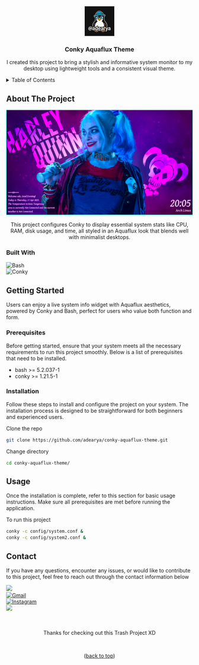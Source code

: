 <a name="readme-top"></a>

<!-- conky-aquaflux-theme -->
<br />

<div align="center">

<img src="https://raw.githubusercontent.com/adearya/conky-aquaflux-theme/HEAD/raw/images/github_user_logo.jpeg" alt="Github User Logo" width="80" height="80">

<h3 align="center">Conky Aquaflux Theme</h3>
    <p align="center">
        I created this project to bring a stylish and informative system monitor to my desktop using lightweight tools and a consistent visual theme.
    </p>
</div>

<!-- TABLE OF CONTENTS -->
<details>
    <summary>Table of Contents</summary>
    <ol>
        <li>
            <a href="#about-the-project">About The Project</a>
            <ul>
                <li><a href="#built-with">Built With</a></li>
            </ul>
        </li>
        <li>
            <a href="#getting-started">Getting Started</a>
            <ul>
                <li><a href="#prerequisites">Prerequisites</a></li>
                <li><a href="#installation">Installation</a></li>
            </ul>
        </li>
        <li><a href="#usage">Usage</a></li>
        <li><a href="#contact">Contact</a></li>
    </ol>
</details>


## About The Project

![App Screenshot](https://raw.githubusercontent.com/adearya/conky-aquaflux-theme/HEAD/raw/images/desktop_screenshot.png)

<p align="center">
    This project configures Conky to display essential system stats like CPU, RAM, disk usage, and time, all styled in an Aquaflux look that blends well with minimalist desktops.
</p>

### Built With
![Bash](https://img.shields.io/badge/Bash-4EAA25?logo=gnubash&logoColor=fff&style=for-the-badge) <br />
![Conky](https://img.shields.io/badge/Conky-ffffff?logo=freedesktopdotorg&style=flat&color=777777&logoColor=ffffff)<br />
<!-- add_built_with -->


## Getting Started

<p>
    Users can enjoy a live system info widget with Aquaflux aesthetics, powered by Conky and Bash, perfect for users who value both function and form.
</p>

### Prerequisites
<p>Before getting started, ensure that your system meets all the necessary requirements to run this project smoothly. Below is a list of prerequisites that need to be installed.</p>

<ul>
    <li>bash >= 5.2.037-1</li>
    <li>conky >= 1.21.5-1</li>
    <!-- add_prerequisites -->
</ul>

### Installation
<p>Follow these steps to install and configure the project on your system. The installation process is designed to be straightforward for both beginners and experienced users.</p>

Clone the repo
```sh
git clone https://github.com/adearya/conky-aquaflux-theme.git
```
Change directory
```sh
cd conky-aquaflux-theme/
```
<!-- add_installation -->


## Usage

<p>Once the installation is complete, refer to this section for basic usage instructions. Make sure all prerequisites are met before running the application.</p>

To run this project
```sh
conky -c config/system.conf &
conky -c config/system2.conf &
```
<!-- add_usage -->


## Contact

<p>If you have any questions, encounter any issues, or would like to contribute to this project, feel free to reach out through the contact information below</p>

<div>
    <a href="https://linkedin.com/in/ade-arya-bimantara">
        <img src="https://img.shields.io/badge/linkedin-%230077B5.svg?style=for-the-badge&logo=linkedin&logoColor=white">
    </a>
</div>
<div>
    <a href="mailto:ade.aryabimantara@gmail.com">
        <img src="https://img.shields.io/badge/Gmail-D14836?style=for-the-badge&logo=gmail&logoColor=white" alt="Gmail" />
    </a>
</div>
<div>
    <a href="https://www.instagram.com/adearyabmtra">
        <img src="https://img.shields.io/badge/Instagram-%23E4405F.svg?style=for-the-badge&logo=Instagram&logoColor=white" alt="Instagram" />
    </a>
</div>
<div>
    <a href="https://t.me/adearyabimantara">
        <img src="https://img.shields.io/badge/Telegram-2CA5E0?style=for-the-badge&logo=telegram&logoColor=white">
    </a>
</div>

<br />
<br />

<p align="center">Thanks for checking out this Trash Project XD</p>

<br />

<p align="center">(<a href="#readme-top">back to top</a>)</p>

